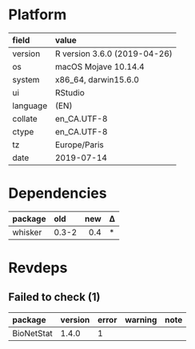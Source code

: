 # Platform

|field    |value                        |
|:--------|:----------------------------|
|version  |R version 3.6.0 (2019-04-26) |
|os       |macOS Mojave 10.14.4         |
|system   |x86_64, darwin15.6.0         |
|ui       |RStudio                      |
|language |(EN)                         |
|collate  |en_CA.UTF-8                  |
|ctype    |en_CA.UTF-8                  |
|tz       |Europe/Paris                 |
|date     |2019-07-14                   |

# Dependencies

|package |old   | new|Δ  |
|:-------|:-----|---:|:--|
|whisker |0.3-2 | 0.4|*  |

# Revdeps

## Failed to check (1)

|package    |version |error |warning |note |
|:----------|:-------|:-----|:-------|:----|
|BioNetStat |1.4.0   |1     |        |     |

